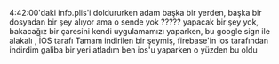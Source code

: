 4:42:00'daki info.plis'i doldururken adam başka bir yerden, başka bir dosyadan bir şey alıyor ama o sende yok ?????
yapacak bir şey yok, bakacağız bir çaresini kendi uygulamamızı yaparken, bu google sign ile alakalı , İOS tarafı
Tamam indirilen bir şeymiş, firebase'in ios tarafından indirdim galiba bir yeri atladım ben ios'u yaparken o yüzden bu oldu
